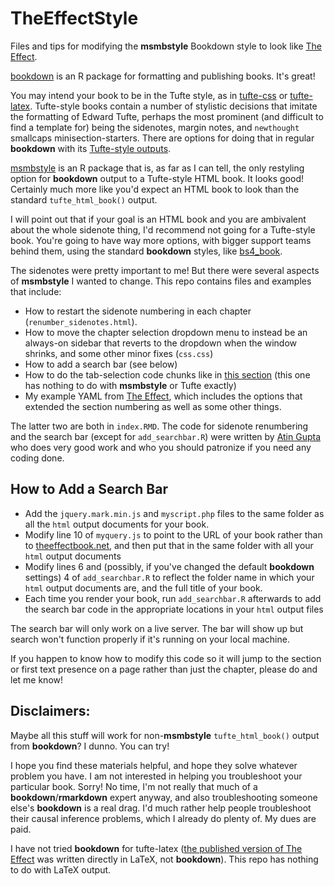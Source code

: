 # TheEffectStyle
Files and tips for modifying the **msmbstyle** Bookdown style to look like [The Effect](https://theeffectbook.net).

[bookdown](https://www.bookdown.org/) is an R package for formatting and publishing books. It's great!

You may intend your book to be in the Tufte style, as in [tufte-css](https://edwardtufte.github.io/tufte-css/) or [tufte-latex](https://www.ctan.org/pkg/tufte-latex?lang=en). Tufte-style books contain a number of stylistic decisions that imitate the formatting of Edward Tufte, perhaps the most prominent (and difficult to find a template for) being the sidenotes, margin notes, and `newthought` smallcaps minisection-starters. There are options for doing that in regular **bookdown** with its [Tufte-style outputs](https://bookdown.org/yihui/rmarkdown/bookdown-output.html).

[msmbstyle](https://github.com/grimbough/msmbstyle) is an R package that is, as far as I can tell, the only restyling option for **bookdown** output to a Tufte-style HTML book. It looks good! Certainly much more like you'd expect an HTML book to look than the standard `tufte_html_book()` output.

I will point out that if your goal is an HTML book and you are ambivalent about the whole sidenote thing, I'd recommend not going for a Tufte-style book. You're going to have way more options, with bigger support teams behind them, using the standard **bookdown** styles, like [bs4_book](https://pkgs.rstudio.com/bookdown/reference/bs4_book.html).

The sidenotes were pretty important to me! But there were several aspects of **msmbstyle** I wanted to change. This repo contains files and examples that include:

- How to restart the sidenote numbering in each chapter (`renumber_sidenotes.html`).
- How to move the chapter selection dropdown menu to instead be an always-on sidebar that reverts to the dropdown when the window shrinks, and some other minor fixes (`css.css`)
- How to add a search bar (see below)
- How to do the tab-selection code chunks like in [this section](https://theeffectbook.net/ch-StatisticalAdjustment.html#coding-up-a-regression) (this one has nothing to do with **msmbstyle** or Tufte exactly)
- My example YAML from [The Effect](https://theeffectbook.net), which includes the options that extended the section numbering as well as some other things.

The latter two are both in `index.RMD`. The code for sidenote renumbering and the search bar (except for `add_searchbar.R`) were written by [Atin Gupta](https://www.upwork.com/freelancers/~01b346e20aea8ac5f3) who does very good work and who you should patronize if you need any coding done.

## How to Add a Search Bar

- Add the `jquery.mark.min.js` and `myscript.php` files to the same folder as all the `html` output documents for your book.
- Modify line 10 of `myquery.js` to point to the URL of your book rather than to [theeffectbook.net](theeffectbook.net), and then put that in the same folder with all your `html` output documents
- Modify lines 6 and (possibly, if you've changed the default **bookdown** settings) 4 of `add_searchbar.R` to reflect the folder name in which your `html` output documents are, and the full title of your book.
- Each time you render your book, run `add_searchbar.R` afterwards to add the search bar code in the appropriate locations in your `html` output files

The search bar will only work on a live server. The bar will show up but search won't function properly if it's running on your local machine.

If you happen to know how to modify this code so it will jump to the section or first text presence on a page rather than just the chapter, please do and let me know!

## Disclaimers:

Maybe all this stuff will work for non-**msmbstyle** `tufte_html_book()` output from **bookdown**? I dunno. You can try!

I hope you find these materials helpful, and hope they solve whatever problem you have. I am not interested in helping you troubleshoot your particular book. Sorry! No time, I'm not really that much of a **bookdown**/**rmarkdown** expert anyway, and also troubleshooting someone else's **bookdown** is a real drag. I'd much rather help people troubleshoot their causal inference problems, which I already do plenty of. My dues are paid.

I have not tried **bookdown** for tufte-latex ([the published version of The Effect](https://www.routledge.com/The-Effect-An-Introduction-to-Research-Design-and-Causality/Huntington-Klein/p/book/9781032125787) was written directly in LaTeX, not **bookdown**). This repo has nothing to do with LaTeX output.
